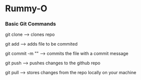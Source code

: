 # Rummy-O

### Basic Git Commands

git clone --> clones repo

git add <filename> --> adds file to be commited

git commit -m "<message>" --> commits the file with a commit message

git push --> pushes changes to the github repo

git pull --> stores changes from the repo locally on your machine

